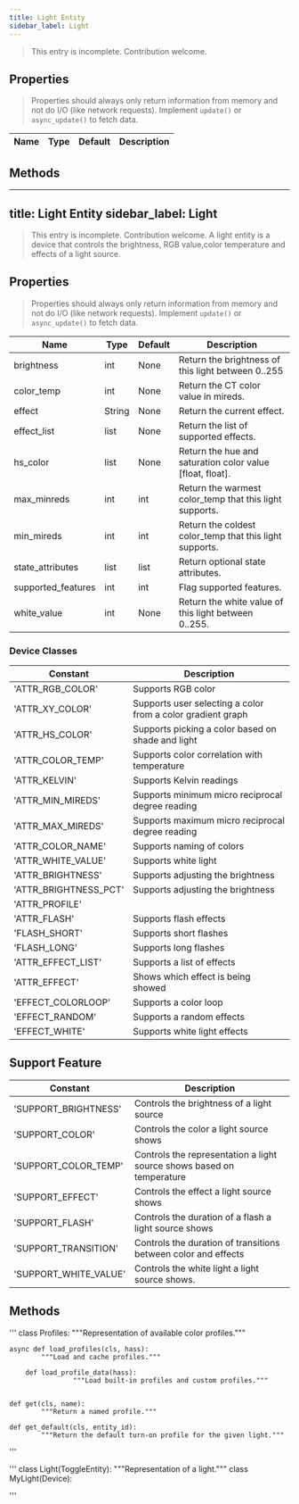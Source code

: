```yaml
---
title: Light Entity
sidebar_label: Light
---
```


> This entry is incomplete. Contribution welcome.

## Properties

> Properties should always only return information from memory and not do I/O (like network requests). Implement `update()` or `async_update()` to fetch data.

| Name | Type | Default | Description
| ---- | ---- | ------- | -----------

## Methods

---
title: Light Entity
sidebar_label: Light
---

> This entry is incomplete. Contribution welcome.
A light entity is a device that controls the brightness, RGB value,color temperature and effects of a light source.

## Properties

> Properties should always only return information from memory and not do I/O (like network requests). Implement `update()` or `async_update()` to fetch data.

| Name | Type | Default | Description
| ---- | ---- | ---- | ----
| brightness | int | None | Return the brightness of this light between 0..255
| color_temp | int | None | Return the CT color value in mireds.
| effect | String | None | Return the current effect.
| effect_list | list | None | Return the list of supported effects.
| hs_color | list | None | Return the hue and saturation color value [float, float].
| max_minreds | int | int | Return the warmest color_temp that this light supports.
| min_mireds | int | int | Return the coldest color_temp that this light supports.
| state_attributes | list | list | Return optional state attributes.
| supported_features | int | int | Flag supported features.
| white_value | int | None | Return the white value of this light between 0..255.


### Device Classes
| Constant | Description 
|----------|-----------------------|
| 'ATTR_RGB_COLOR' | Supports RGB color 
| 'ATTR_XY_COLOR' | Supports user selecting a color from a color gradient graph
| 'ATTR_HS_COLOR' | Supports picking a color based on shade and light
| 'ATTR_COLOR_TEMP' | Supports color correlation with temperature
| 'ATTR_KELVIN' | Supports Kelvin readings
| 'ATTR_MIN_MIREDS' | Supports minimum micro reciprocal degree reading
| 'ATTR_MAX_MIREDS' | Supports maximum micro reciprocal degree reading
| 'ATTR_COLOR_NAME' | Supports naming of colors
| 'ATTR_WHITE_VALUE' | Supports white light 
| 'ATTR_BRIGHTNESS' | Supports adjusting the brightness
| 'ATTR_BRIGHTNESS_PCT' | Supports adjusting the brightness
| 'ATTR_PROFILE' | 
| 'ATTR_FLASH' | Supports flash effects 
| 'FLASH_SHORT' | Supports short flashes
| 'FLASH_LONG' | Supports long flashes
| 'ATTR_EFFECT_LIST' | Supports a list of effects
| 'ATTR_EFFECT' | Shows which effect is being showed
| 'EFFECT_COLORLOOP' | Supports a color loop
| 'EFFECT_RANDOM' | Supports a random effects
| 'EFFECT_WHITE' | Supports white light effects



## Support Feature  
| Constant | Description 
|----------|-----------------------|
| 'SUPPORT_BRIGHTNESS' | Controls the brightness of a light source
| 'SUPPORT_COLOR' | Controls the color a light source shows
| 'SUPPORT_COLOR_TEMP' | Controls the representation a light source shows based on temperature
| 'SUPPORT_EFFECT' | Controls the effect a light source shows
| 'SUPPORT_FLASH' | Controls the duration of a flash a light source shows
| 'SUPPORT_TRANSITION' | Controls the duration of transitions between color and effects
| 'SUPPORT_WHITE_VALUE' | Controls the white light a light source shows.

## Methods

'''
class Profiles:
    """Representation of available color profiles."""
	
	async def load_profiles(cls, hass):
        	"""Load and cache profiles."""
		
		def load_profile_data(hass):
            		"""Load built-in profiles and custom profiles."""


	def get(cls, name):
        	"""Return a named profile."""

	def get_default(cls, entity_id):
        	"""Return the default turn-on profile for the given light."""

'''


'''
class Light(ToggleEntity):
	"""Representation of a light."""
	class MyLight(Device):
	

'''